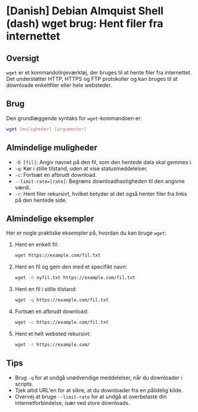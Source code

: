 # [Danish] Debian Almquist Shell (dash) wget brug: Hent filer fra internettet

## Oversigt
`wget` er et kommandolinjeværktøj, der bruges til at hente filer fra internettet. Det understøtter HTTP, HTTPS og FTP protokoller og kan bruges til at downloade enkeltfiler eller hele websteder.

## Brug
Den grundlæggende syntaks for `wget`-kommandoen er:

```bash
wget [muligheder] [argumenter]
```

## Almindelige muligheder
- `-O [fil]`: Angiv navnet på den fil, som den hentede data skal gemmes i.
- `-q`: Kør i stille tilstand, uden at vise statusmeddelelser.
- `-c`: Fortsæt en afbrudt download.
- `--limit-rate=[rate]`: Begræns downloadhastigheden til den angivne værdi.
- `-r`: Hent filer rekursivt, hvilket betyder at det også henter filer fra links på den hentede side.

## Almindelige eksempler
Her er nogle praktiske eksempler på, hvordan du kan bruge `wget`:

1. Hent en enkelt fil:
   ```bash
   wget https://example.com/fil.txt
   ```

2. Hent en fil og gem den med et specifikt navn:
   ```bash
   wget -O nyfil.txt https://example.com/fil.txt
   ```

3. Hent en fil i stille tilstand:
   ```bash
   wget -q https://example.com/fil.txt
   ```

4. Fortsæt en afbrudt download:
   ```bash
   wget -c https://example.com/fil.txt
   ```

5. Hent et helt websted rekursivt:
   ```bash
   wget -r https://example.com/
   ```

## Tips
- Brug `-q` for at undgå unødvendige meddelelser, når du downloader i scripts.
- Tjek altid URL'en for at sikre, at du downloader fra en pålidelig kilde.
- Overvej at bruge `--limit-rate` for at undgå at overbelaste din internetforbindelse, især ved store downloads.